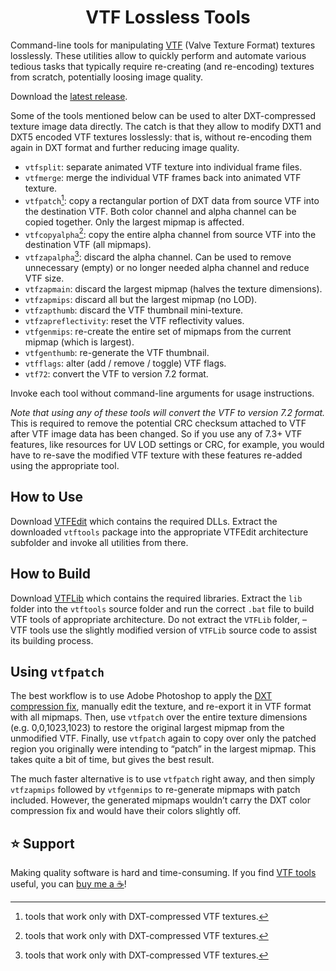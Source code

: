 <h1 align="center">VTF Lossless Tools</h1>

<!--
# VTF Lossless Tools
-->

Command-line tools for manipulating [VTF](https://developer.valvesoftware.com/wiki/Valve_Texture_Format) (Valve Texture Format) textures losslessly. These utilities allow to quickly perform and automate various tedious tasks that typically require re-creating (and re-encoding) textures from scratch, potentially loosing image quality.

Download the [latest release](https://github.com/ubihazard/vtf-tools/releases).

Some of the tools mentioned below can be used to alter DXT-compressed texture image data directly. The catch is that they allow to modify DXT1 and DXT5 encoded VTF textures losslessly: that is, without re-encoding them again in DXT format and further reducing image quality.

  * `vtfsplit`: separate animated VTF texture into individual frame files.
  * `vtfmerge`: merge the individual VTF frames back into animated VTF texture.
  * `vtfpatch`[^1]: copy a rectangular portion of DXT data from source VTF into the destination VTF. Both color channel and alpha channel can be copied together. Only the largest mipmap is affected.
  * `vtfcopyalpha`[^1]: copy the entire alpha channel from source VTF into the destination VTF (all mipmaps).
  * `vtfzapalpha`[^1]: discard the alpha channel. Can be used to remove unnecessary (empty) or no longer needed alpha channel and reduce VTF size.
  * `vtfzapmain`: discard the largest mipmap (halves the texture dimensions).
  * `vtfzapmips`: discard all but the largest mipmap (no LOD).
  * `vtfzapthumb`: discard the VTF thumbnail mini-texture.
  * `vtfzapreflectivity`: reset the VTF reflectivity values.
  * `vtfgenmips`: re-create the entire set of mipmaps from the current mipmap (which is largest).
  * `vtfgenthumb`: re-generate the VTF thumbnail.
  * `vtfflags`: alter (add / remove / toggle) VTF flags.
  * `vtf72`: convert the VTF to version 7.2 format.

[^1]: tools that work only with DXT-compressed VTF textures.

Invoke each tool without command-line arguments for usage instructions.

*Note that using any of these tools will convert the VTF to version 7.2 format.* This is required to remove the potential CRC checksum attached to VTF after VTF image data has been changed. So if you use any of 7.3+ VTF features, like resources for UV LOD settings or CRC, for example, you would have to re-save the modified VTF texture with these features re-added using the appropriate tool.

## How to Use

Download [VTFEdit](https://nemstools.github.io/files/vtfedit133.zip) which contains the required DLLs. Extract the downloaded `vtftools` package into the appropriate VTFEdit architecture subfolder and invoke all utilities from there.

## How to Build

Download [VTFLib](https://nemstools.github.io/files/vtflib132.zip) which contains the required libraries. Extract the `lib` folder into the `vtftools` source folder and run the correct `.bat` file to build VTF tools of appropriate architecture. Do not extract the `VTFLib` folder, – VTF tools use the slightly modified version of `VTFLib` source code to assist its building process.

## Using `vtfpatch`

The best workflow is to use Adobe Photoshop to apply the [DXT compression fix](https://developer.valvesoftware.com/wiki/Fixing_DXT_Green_Tint_Compression), manually edit the texture, and re-export it in VTF format with all mipmaps. Then, use `vtfpatch` over the entire texture dimensions (e.g. 0,0,1023,1023) to restore the original largest mipmap from the unmodified VTF. Finally, use `vtfpatch` again to copy over only the patched region you originally were intending to “patch” in the largest mipmap. This takes quite a bit of time, but gives the best result.

The much faster alternative is to use `vtfpatch` right away, and then simply `vtfzapmips` followed by `vtfgenmips` to re-generate mipmaps with patch included. However, the generated mipmaps wouldn’t carry the DXT color compression fix and would have their colors slightly off.

## ⭐ Support

Making quality software is hard and time-consuming. If you find [VTF tools](https://github.com/ubihazard/vtf-tools) useful, you can [buy me a ☕](https://www.buymeacoffee.com/ubihazard "Donate")!

